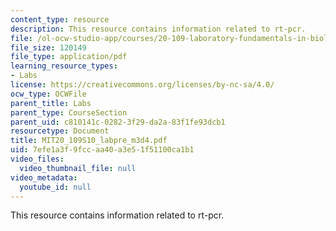 ```yaml
---
content_type: resource
description: This resource contains information related to rt-pcr.
file: /ol-ocw-studio-app/courses/20-109-laboratory-fundamentals-in-biological-engineering-spring-2010/7efe1a3f9fccaa40a3e51f51100ca1b1_MIT20_109S10_labpre_m3d4.pdf
file_size: 120149
file_type: application/pdf
learning_resource_types:
- Labs
license: https://creativecommons.org/licenses/by-nc-sa/4.0/
ocw_type: OCWFile
parent_title: Labs
parent_type: CourseSection
parent_uid: c810141c-0282-3f29-da2a-83f1fe93dcb1
resourcetype: Document
title: MIT20_109S10_labpre_m3d4.pdf
uid: 7efe1a3f-9fcc-aa40-a3e5-1f51100ca1b1
video_files:
  video_thumbnail_file: null
video_metadata:
  youtube_id: null
---
```

This resource contains information related to rt-pcr.